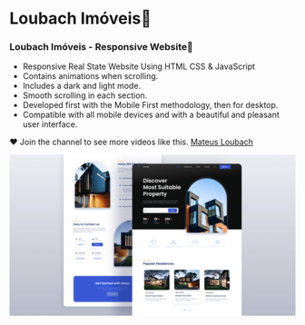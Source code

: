 # Loubach Imóveis🏡
### Loubach Imóveis - Responsive Website🏡

- Responsive Real State Website Using HTML CSS & JavaScript
- Contains animations when scrolling.
- Includes a dark and light mode.
- Smooth scrolling in each section.
- Developed first with the Mobile First methodology, then for desktop.
- Compatible with all mobile devices and with a beautiful and pleasant user interface.

❤️ Join the channel to see more videos like this. [Mateus Loubach](https://mateusloubach.github.io/)

![preview img](/preview.png)
